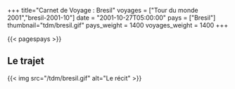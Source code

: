 +++
title="Carnet de Voyage : Bresil"
voyages = ["Tour du monde 2001","bresil-2001-10"]
date = "2001-10-27T05:00:00"
pays = ["Bresil"]
thumbnail="tdm/bresil.gif"
pays_weight = 1400
voyages_weight = 1400
+++

{{< pagespays >}}
## Le trajet
{{< img src="/tdm/bresil.gif" alt="Le récit" >}}